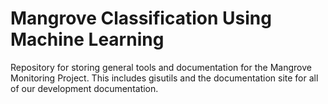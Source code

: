 # Mangrove Classification Using Machine Learning 

Repository for storing general tools and documentation for the Mangrove Monitoring Project. This includes gisutils and the documentation site for all of our development documentation. 
